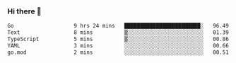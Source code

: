 ### Hi there 👋

<!--
**yeya24/yeya24** is a ✨ _special_ ✨ repository because its `README.md` (this file) appears on your GitHub profile.

Here are some ideas to get you started:

- 🔭 I’m currently working on ...
- 🌱 I’m currently learning ...
- 👯 I’m looking to collaborate on ...
- 🤔 I’m looking for help with ...
- 💬 Ask me about ...
- 📫 How to reach me: ...
- 😄 Pronouns: ...
- ⚡ Fun fact: ...
-->

<!--START_SECTION:waka-->

```txt
Go                   9 hrs 24 mins   ████████████████████████░   96.49 %
Text                 8 mins          ▒░░░░░░░░░░░░░░░░░░░░░░░░   01.39 %
TypeScript           5 mins          ▒░░░░░░░░░░░░░░░░░░░░░░░░   00.86 %
YAML                 3 mins          ░░░░░░░░░░░░░░░░░░░░░░░░░   00.66 %
go.mod               2 mins          ░░░░░░░░░░░░░░░░░░░░░░░░░   00.51 %
```

<!--END_SECTION:waka-->
